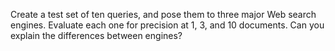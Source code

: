 

Create a test set of ten queries, and pose them to three major Web
search engines. Evaluate each one for precision at 1, 3, and 10
documents. Can you explain the differences between engines?
